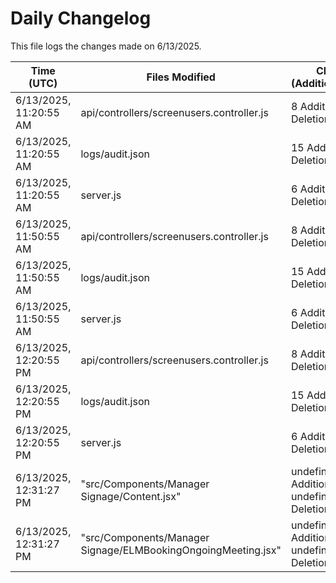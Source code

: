 # Daily Changelog

This file logs the changes made on 6/13/2025.

| Time (UTC)             | Files Modified                    | Changes (Addition/Deletion) |
|------------------------|-----------------------------------|-----------------------------|
| 6/13/2025, 11:20:55 AM | api/controllers/screenusers.controller.js | 8 Additions & 8 Deletions |
| 6/13/2025, 11:20:55 AM | logs/audit.json | 15 Additions & 15 Deletions |
| 6/13/2025, 11:20:55 AM | server.js | 6 Additions & 0 Deletions |
| 6/13/2025, 11:50:55 AM | api/controllers/screenusers.controller.js | 8 Additions & 8 Deletions|
| 6/13/2025, 11:50:55 AM | logs/audit.json | 15 Additions & 15 Deletions|
| 6/13/2025, 11:50:55 AM | server.js | 6 Additions & 0 Deletions|
| 6/13/2025, 12:20:55 PM | api/controllers/screenusers.controller.js | 8 Additions & 8 Deletions|
| 6/13/2025, 12:20:55 PM | logs/audit.json | 15 Additions & 15 Deletions|
| 6/13/2025, 12:20:55 PM | server.js | 6 Additions & 0 Deletions|
| 6/13/2025, 12:31:27 PM | "src/Components/Manager Signage/Content.jsx" | undefined Additions & undefined Deletions|
| 6/13/2025, 12:31:27 PM | "src/Components/Manager Signage/ELMBookingOngoingMeeting.jsx" | undefined Additions & undefined Deletions|

